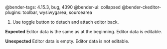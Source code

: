 @bender-tags: 4.15.3, bug, 4390
@bender-ui: collapsed
@bender-ckeditor-plugins: toolbar, wysiwygarea, sourcearea

1. Use toggle button to detach and attach editor back.

**Expected** Editor data is the same as at the beginning. Editor data is editable.

**Unexpected** Editor data is empty. Editor data is not editable.
